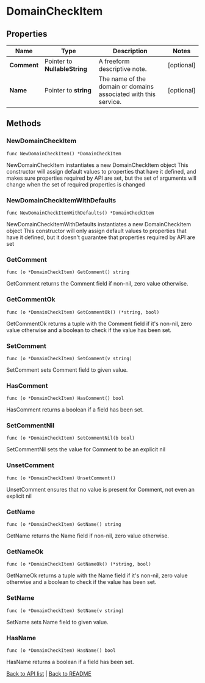 # DomainCheckItem

## Properties

Name | Type | Description | Notes
------------ | ------------- | ------------- | -------------
**Comment** | Pointer to **NullableString** | A freeform descriptive note. | [optional] 
**Name** | Pointer to **string** | The name of the domain or domains associated with this service. | [optional] 

## Methods

### NewDomainCheckItem

`func NewDomainCheckItem() *DomainCheckItem`

NewDomainCheckItem instantiates a new DomainCheckItem object
This constructor will assign default values to properties that have it defined,
and makes sure properties required by API are set, but the set of arguments
will change when the set of required properties is changed

### NewDomainCheckItemWithDefaults

`func NewDomainCheckItemWithDefaults() *DomainCheckItem`

NewDomainCheckItemWithDefaults instantiates a new DomainCheckItem object
This constructor will only assign default values to properties that have it defined,
but it doesn't guarantee that properties required by API are set

### GetComment

`func (o *DomainCheckItem) GetComment() string`

GetComment returns the Comment field if non-nil, zero value otherwise.

### GetCommentOk

`func (o *DomainCheckItem) GetCommentOk() (*string, bool)`

GetCommentOk returns a tuple with the Comment field if it's non-nil, zero value otherwise
and a boolean to check if the value has been set.

### SetComment

`func (o *DomainCheckItem) SetComment(v string)`

SetComment sets Comment field to given value.

### HasComment

`func (o *DomainCheckItem) HasComment() bool`

HasComment returns a boolean if a field has been set.

### SetCommentNil

`func (o *DomainCheckItem) SetCommentNil(b bool)`

 SetCommentNil sets the value for Comment to be an explicit nil

### UnsetComment
`func (o *DomainCheckItem) UnsetComment()`

UnsetComment ensures that no value is present for Comment, not even an explicit nil
### GetName

`func (o *DomainCheckItem) GetName() string`

GetName returns the Name field if non-nil, zero value otherwise.

### GetNameOk

`func (o *DomainCheckItem) GetNameOk() (*string, bool)`

GetNameOk returns a tuple with the Name field if it's non-nil, zero value otherwise
and a boolean to check if the value has been set.

### SetName

`func (o *DomainCheckItem) SetName(v string)`

SetName sets Name field to given value.

### HasName

`func (o *DomainCheckItem) HasName() bool`

HasName returns a boolean if a field has been set.


[Back to API list](../README.md#documentation-for-api-endpoints) | [Back to README](../README.md)
